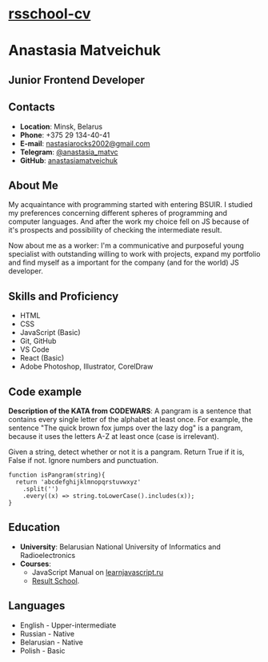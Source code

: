 # [rsschool-cv](https://anastasiamatveichuk.github.io/rsschool-cv/)

# Anastasia Matveichuk

## Junior Frontend Developer

##  Contacts
   + **Location**: Minsk, Belarus
   + **Phone**: +375 29 134-40-41
   + **E-mail**: nastasiarocks2002@gmail.com
   + **Telegram**: [@anastasia_matvc](https://t.me/anastasia_matvc)
   + **GitHub**: [anastasiamatveichuk](https://github.com/anastasiamatveichuk) 
   
## About Me

My acquaintance with programming started with entering BSUIR. I studied my preferences concerning different spheres of programming and computer languages. And after the work my choice fell on JS because of it's prospects and possibility of checking the intermediate result.


Now about me as a worker: I'm a communicative and purposeful young specialist with outstanding willing to work with projects, expand my portfolio and find myself as a important for the company (and for the world) JS developer.

## Skills and Proficiency
+ HTML
+ CSS
+ JavaScript (Basic)
+ Git, GitHub
+ VS Code
+ React (Basic)
+ Adobe Photoshop, Illustrator, CorelDraw
## Code example
**Description of the KATA from CODEWARS**: A pangram is a sentence that contains every single letter of the alphabet at least once. For example, the sentence "The quick brown fox jumps over the lazy dog" is a pangram, because it uses the letters A-Z at least once (case is irrelevant).


Given a string, detect whether or not it is a pangram. Return True if it is, False if not. Ignore numbers and punctuation.
```
function isPangram(string){
  return 'abcdefghijklmnopqrstuvwxyz'
    .split('')
    .every((x) => string.toLowerCase().includes(x));
}
```

## Education
  + **University**: Belarusian National University of Informatics and Radioelectronics
  + **Courses**: 
    - JavaScript Manual on [learnjavascript.ru](learnjavascript.ru) 
    - [Result School](https://lk.result.school/teach/control). 


## Languages
+ English - Upper-intermediate
+ Russian - Native
+ Belarusian - Native
+ Polish - Basic

